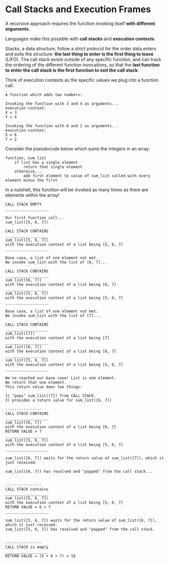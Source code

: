 # Call Stacks and Execution Frames

A recursive approach requires the function invoking itself **with different arguments**.

Languages make this possible with **call stacks** and **execution contexts**.

Stacks, a data structure, follow a strict protocol for the order data enters and exits the structure: **the last thing to enter is the first thing to leave** (LIFO). The call stack exists outside of any specific function, and can track the ordering of the different function invocations, so that the **last function to enter the call stack is the first function to exit the call stack**.

Think of execution contexts as the specific values we plug into a function call.

```
A function which adds two numbers:
 
Invoking the function with 3 and 4 as arguments...
execution context:
X = 3
Y = 4
 
Invoking the function with 6 and 2 as arguments...
execution context:
X = 6
Y = 2
```

Consider the pseudocode below which sums the integers in an array:

```
function, sum_list 
    if list has a single element
        return that single element
    otherwise...
        add first element to value of sum_list called with every element minus the first
```

In a nutshell, this function will be invoked as many times as there are elements within the array!

```
CALL STACK EMPTY
___________________
 
Our first function call...
sum_list([5, 6, 7])
 
CALL STACK CONTAINS
___________________
sum_list([5, 6, 7])
with the execution context of a list being [5, 6, 7]
___________________
 
Base case, a list of one element not met.
We invoke sum_list with the list of [6, 7]...
 
CALL STACK CONTAINS
___________________
sum_list([6, 7])
with the execution context of a list being [6, 7]
___________________
sum_list([5, 6, 7])
with the execution context of a list being [5, 6, 7]
___________________
 
Base case, a list of one element not met.
We invoke sum_list with the list of [7]...
 
CALL STACK CONTAINS
___________________
sum_list([7])
with the execution context of a list being [7]
___________________
sum_list([6, 7])
with the execution context of a list being [6, 7]
___________________
sum_list([5, 6, 7])
with the execution context of a list being [5, 6, 7]
___________________
 
We've reached our base case! List is one element. 
We return that one element.
This return value does two things:
 
1) "pops" sum_list([7]) from CALL STACK.
2) provides a return value for sum_list([6, 7])
 
----------------
CALL STACK CONTAINS
___________________
sum_list([6, 7])
with the execution context of a list being [6, 7]
RETURN VALUE = 7
___________________
sum_list([5, 6, 7])
with the execution context of a list being [5, 6, 7]
___________________
 
sum_list([6, 7]) waits for the return value of sum_list([7]), which it just received. 
 
sum_list([6, 7]) has resolved and "popped" from the call stack...
 
 
----------------
CALL STACK contains
___________________
sum_list([5, 6, 7])
with the execution context of a list being [5, 6, 7]
RETURN VALUE = 6 + 7
___________________
 
sum_list([5, 6, 7]) waits for the return value of sum_list([6, 7]), which it just received. 
sum_list([5, 6, 7]) has resolved and "popped" from the call stack.
 
 
----------------
CALL STACK is empty
___________________
RETURN VALUE = (5 + 6 + 7) = 18
```